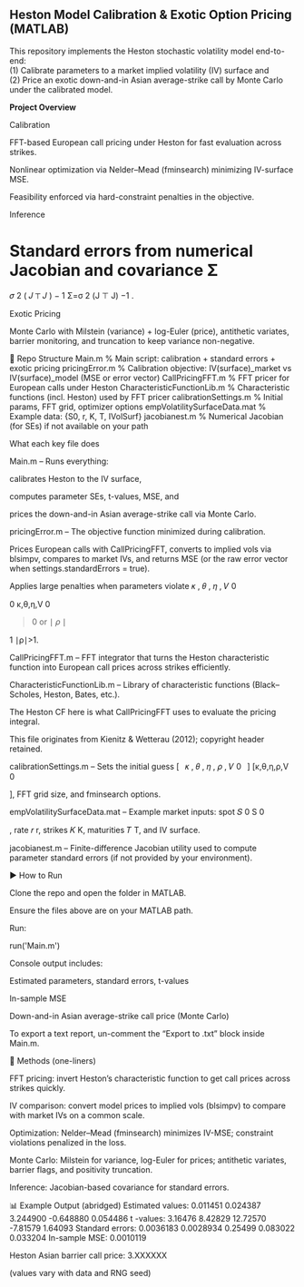 ## Heston Model Calibration & Exotic Option Pricing (MATLAB)

This repository implements the Heston stochastic volatility model end-to-end:  
(1) Calibrate parameters to a market implied volatility (IV) surface and  
(2) Price an exotic down-and-in Asian average-strike call by Monte Carlo under the calibrated model.

**Project Overview**

Calibration

FFT-based European call pricing under Heston for fast evaluation across strikes.

Nonlinear optimization via Nelder–Mead (fminsearch) minimizing IV-surface MSE.

Feasibility enforced via hard-constraint penalties in the objective.

Inference

Standard errors from numerical Jacobian and covariance 
Σ
=
𝜎
2
(
𝐽
⊤
𝐽
)
−
1
Σ=σ
2
(J
⊤
J)
−1
.

Exotic Pricing

Monte Carlo with Milstein (variance) + log-Euler (price), antithetic variates, barrier monitoring, and truncation to keep variance non-negative.

📂 Repo Structure
Main.m                          % Main script: calibration + standard errors + exotic pricing
pricingError.m                  % Calibration objective: IV(surface)_market vs IV(surface)_model (MSE or error vector)
CallPricingFFT.m                % FFT pricer for European calls under Heston
CharacteristicFunctionLib.m     % Characteristic functions (incl. Heston) used by FFT pricer
calibrationSettings.m           % Initial params, FFT grid, optimizer options
empVolatilitySurfaceData.mat    % Example data: {S0, r, K, T, IVolSurf}
jacobianest.m                   % Numerical Jacobian (for SEs) if not available on your path

What each key file does

Main.m – Runs everything:

calibrates Heston to the IV surface,

computes parameter SEs, t-values, MSE, and

prices the down-and-in Asian average-strike call via Monte Carlo.

pricingError.m – The objective function minimized during calibration.

Prices European calls with CallPricingFFT, converts to implied vols via blsimpv, compares to market IVs, and returns MSE (or the raw error vector when settings.standardErrors = true).

Applies large penalties when parameters violate 
𝜅
,
𝜃
,
𝜂
,
𝑉
0
>
0
κ,θ,η,V
0
	​

>0 or 
∣
𝜌
∣
>
1
∣ρ∣>1.

CallPricingFFT.m – FFT integrator that turns the Heston characteristic function into European call prices across strikes efficiently.

CharacteristicFunctionLib.m – Library of characteristic functions (Black–Scholes, Heston, Bates, etc.).

The Heston CF here is what CallPricingFFT uses to evaluate the pricing integral.

This file originates from Kienitz & Wetterau (2012); copyright header retained.

calibrationSettings.m – Sets the initial guess 
[
 
𝜅
,
𝜃
,
𝜂
,
𝜌
,
𝑉
0
 
]
[κ,θ,η,ρ,V
0
	​

], FFT grid size, and fminsearch options.

empVolatilitySurfaceData.mat – Example market inputs: spot 
𝑆
0
S
0
	​

, rate 
𝑟
r, strikes 
𝐾
K, maturities 
𝑇
T, and IV surface.

jacobianest.m – Finite-difference Jacobian utility used to compute parameter standard errors (if not provided by your environment).

▶️ How to Run

Clone the repo and open the folder in MATLAB.

Ensure the files above are on your MATLAB path.

Run:

run('Main.m')


Console output includes:

Estimated parameters, standard errors, t-values

In-sample MSE

Down-and-in Asian average-strike call price (Monte Carlo)

To export a text report, un-comment the “Export to .txt” block inside Main.m.

🧰 Methods (one-liners)

FFT pricing: invert Heston’s characteristic function to get call prices across strikes quickly.

IV comparison: convert model prices to implied vols (blsimpv) to compare with market IVs on a common scale.

Optimization: Nelder–Mead (fminsearch) minimizes IV-MSE; constraint violations penalized in the loss.

Monte Carlo: Milstein for variance, log-Euler for prices; antithetic variates, barrier flags, and positivity truncation.

Inference: Jacobian-based covariance for standard errors.

📊 Example Output (abridged)
Estimated values: 0.011451  0.024387  3.244900  -0.648880  0.054486
t -values:       3.16476    8.42829   12.72570  -7.81579    1.64093
Standard errors: 0.0036183  0.0028934  0.25499    0.083022   0.033204
In-sample MSE:   0.0010119

Heston Asian barrier call price: 3.XXXXXX


(values vary with data and RNG seed)
